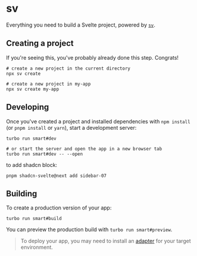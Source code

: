 # sv

Everything you need to build a Svelte project, powered by [`sv`](https://github.com/sveltejs/cli).

## Creating a project

If you're seeing this, you've probably already done this step. Congrats!

```shell
# create a new project in the current directory
npx sv create

# create a new project in my-app
npx sv create my-app
```

## Developing

Once you've created a project and installed dependencies with `npm install` (or `pnpm install` or `yarn`), start a development server:

```shell
turbo run smart#dev

# or start the server and open the app in a new browser tab
turbo run smart#dev -- --open
```

to add shadcn block:

```shell
pnpm shadcn-svelte@next add sidebar-07
```

## Building

To create a production version of your app:

```shell
turbo run smart#build
```

You can preview the production build with `turbo run smart#preview`.

> To deploy your app, you may need to install an [adapter](https://svelte.dev/docs/kit/adapters) for your target environment.
